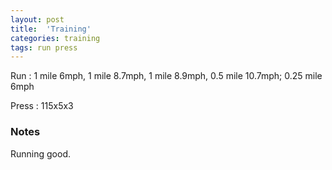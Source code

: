 ```yaml
---
layout: post
title:  'Training'
categories: training
tags: run press
---
```


Run         :   1 mile 6mph, 1 mile 8.7mph, 1 mile 8.9mph, 0.5 mile 10.7mph; 0.25 mile 6mph

Press       :   115x5x3

### Notes

Running good.
